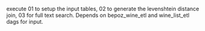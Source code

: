 execute 01 to setup the input tables, 02 to generate the levenshtein distance join, 03 for full text search. Depends on bepoz_wine_etl and wine_list_etl dags for input.
